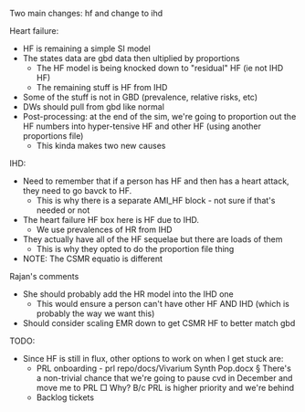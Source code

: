 Two main changes: hf and change to ihd

Heart failure:
- HF is remaining a simple SI model
- The states data are gbd data then ultiplied by proportions
    - The HF model is being knocked down to "residual" HF (ie not IHD HF)
    - The remaining stuff is HF from IHD
- Some of the stuff is not in GBD (prevalence, relative risks, etc)
- DWs should pull from gbd like normal
- Post-processing: at the end of the sim, we're going to proportion out the HF numbers into hyper-tensive HF and other HF (using another proportions file)
    - This kinda makes two new causes

IHD:
- Need to remember that if a person has HF and then has a heart attack, they need to go bavck to HF. 
    - This is why there is a separate AMI_HF block - not sure if that's needed or not
- The heart failure HF box here is HF due to IHD. 
    - We use prevalences of HR from IHD
- They actually have all of the HF sequelae but there are loads of them
    - This is why they opted to do the proportion file thing
- NOTE: The CSMR equatio is different

Rajan's comments
- She should probably add the HR model into the IHD one
    - This would ensure a person can't have other HF AND IHD (which is probably the way we want this)
- Should consider scaling EMR down to get CSMR HF to better match gbd

TODO:
- Since HF is still in flux, other options to work on when I get stuck are:
    - PRL onboarding - prl repo/docs/Vivarium Synth Pop.docx
        § There's a non-trivial chance that we're going to pause cvd in December and move me to PRL
            □ Why? B/c PRL is higher priority and we're behind
    - Backlog tickets
